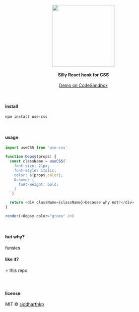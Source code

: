 <p align="center">
  <img src="https://pbs.twimg.com/media/DyKPpD7UwAAVKyH.jpg:large" height="200px"/>
  <br><br>
  <b>Silly React hook for CSS</b>
  <br><br/>
  <a href="https://codesandbox.io/s/5xrrwp8nlp">Demo on CodeSandbox</a>
</p>

&nbsp;

#### install

```
npm install use-css
```

&nbsp;

#### usage

```js
import useCSS from 'use-css'

function Oopsy(props) {
  const className = useCSS(`
    font-size: 21px;
    font-style: italic;
    color: ${props.color};
    &:hover {
      font-weight: bold;
    }
  `)

  return <div className={className}>because why not?</div>
}

render(<Oopsy color="green" />)
```

&nbsp;

#### but why?

funsies

#### like it?

:star: this repo

&nbsp;

#### license

MIT © [siddharthkp](https://github.com/siddharthkp)
